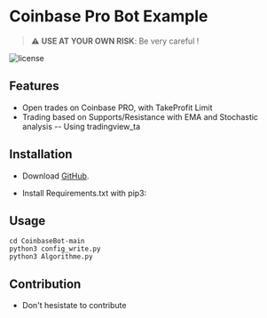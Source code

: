 Coinbase Pro Bot Example
===
> :warning: **USE AT YOUR OWN RISK**: Be very careful !

![license](https://img.shields.io/badge/license-MIT-blue.svg)

Features
--------

- Open trades on Coinbase PRO, with TakeProfit Limit
- Trading based on Supports/Resistance with EMA and Stochastic analysis
-- Using tradingview_ta 



Installation
------------

- Download [GitHub](https://github.com/hugodemenez/CoinbaseBot/archive/refs/heads/main.zip).
  
- Install Requirements.txt with pip3:


Usage
-----
```
cd CoinbaseBot-main
python3 config_write.py
python3 Algorithme.py
```

Contribution
------------

- Don't hesistate to contribute 


